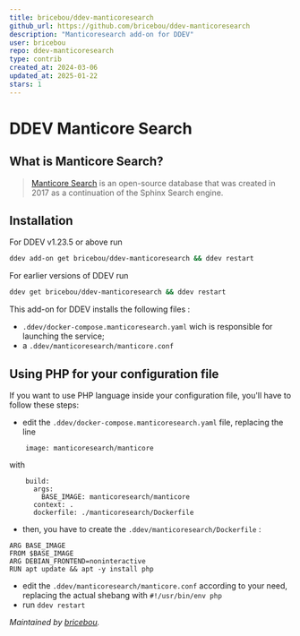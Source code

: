 ```yaml
---
title: bricebou/ddev-manticoresearch
github_url: https://github.com/bricebou/ddev-manticoresearch
description: "Manticoresearch add-on for DDEV"
user: bricebou
repo: ddev-manticoresearch
type: contrib
created_at: 2024-03-06
updated_at: 2025-01-22
stars: 1
---
```


# DDEV Manticore Search

## What is Manticore Search?

> [Manticore Search](https://manticoresearch.com/) is an open-source database that was created in 2017 as a continuation of the Sphinx Search engine.

## Installation

For DDEV v1.23.5 or above run

```sh
ddev add-on get bricebou/ddev-manticoresearch && ddev restart
```

For earlier versions of DDEV run

```sh
ddev get bricebou/ddev-manticoresearch && ddev restart
```

This add-on for DDEV installs the following files :
- `.ddev/docker-compose.manticoresearch.yaml` wich is responsible for launching the service;
- a `.ddev/manticoresearch/manticore.conf`

## Using PHP for your configuration file

If you want to use PHP language inside your configuration file, you'll have to follow these steps:
- edit the `.ddev/docker-compose.manticoresearch.yaml` file, replacing the line
```
    image: manticoresearch/manticore
```
with
```
    build:
      args:
        BASE_IMAGE: manticoresearch/manticore
      context: .
      dockerfile: ./manticoresearch/Dockerfile
```
- then, you have to create the `.ddev/manticoresearch/Dockerfile` :
```
ARG BASE_IMAGE
FROM $BASE_IMAGE
ARG DEBIAN_FRONTEND=noninteractive
RUN apt update && apt -y install php
```
- edit the `.ddev/manticoresearch/manticore.conf` according to your need, replacing the actual shebang with `#!/usr/bin/env php` 
- run `ddev restart`


_Maintained by [bricebou](https://github.com/bricebou/)._
